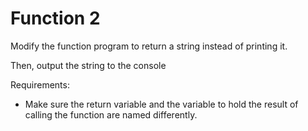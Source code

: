 # Function 2

Modify the function program to return a string instead of printing it.

Then, output the string to the console

Requirements:
- Make sure the return variable and the variable to hold the result of calling the function are named differently.